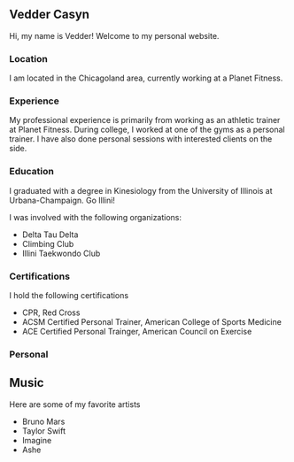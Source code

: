 ## Vedder Casyn

Hi, my name is Vedder! Welcome to my personal website. 

### Location

I am located in the Chicagoland area, currently working at a Planet Fitness.

### Experience

My professional experience is primarily from working as an athletic trainer at Planet Fitness. During college, I worked at one of the gyms as a personal trainer. I have also done personal sessions with interested clients on the side. 

### Education

I graduated with a degree in Kinesiology from the University of Illinois at Urbana-Champaign. Go Illini!

I was involved with the following organizations:
* Delta Tau Delta
* Climbing Club
* Illini Taekwondo Club

### Certifications

I hold the following certifications
* CPR, Red Cross
* ACSM Certified Personal Trainer, American College of Sports Medicine
* ACE Certified Personal Trainger, American Council on Exercise

### Personal
## Music
Here are some of my favorite artists
* Bruno Mars 
* Taylor Swift
* Imagine 
* Ashe
